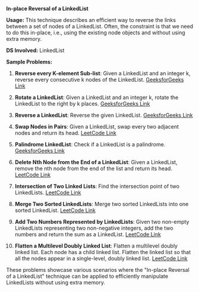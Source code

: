 **In-place Reversal of a LinkedList**

**Usage:** This technique describes an efficient way to reverse the links between a set of nodes of a LinkedList. Often, the constraint is that we need to do this in-place, i.e., using the existing node objects and without using extra memory.

**DS Involved:** LinkedList

**Sample Problems:**

1. **Reverse every K-element Sub-list**: Given a LinkedList and an integer k, reverse every consecutive k nodes of the LinkedList.
   [GeeksforGeeks Link](https://www.geeksforgeeks.org/reverse-a-list-in-groups-of-given-size/)

2. **Rotate a LinkedList**: Given a LinkedList and an integer k, rotate the LinkedList to the right by k places.
   [GeeksforGeeks Link](https://www.geeksforgeeks.org/rotate-a-linked-list/)

3. **Reverse a LinkedList**: Reverse the given LinkedList.
   [GeeksforGeeks Link](https://www.geeksforgeeks.org/reverse-a-linked-list/)

4. **Swap Nodes in Pairs**: Given a LinkedList, swap every two adjacent nodes and return its head.
   [LeetCode Link](https://leetcode.com/problems/swap-nodes-in-pairs/)

5. **Palindrome LinkedList**: Check if a LinkedList is a palindrome.
   [GeeksforGeeks Link](https://www.geeksforgeeks.org/function-to-check-if-a-singly-linked-list-is-palindrome/)

6. **Delete Nth Node from the End of a LinkedList**: Given a LinkedList, remove the nth node from the end of the list and return its head.
   [LeetCode Link](https://leetcode.com/problems/remove-nth-node-from-end-of-list/)

7. **Intersection of Two Linked Lists**: Find the intersection point of two LinkedLists.
   [LeetCode Link](https://leetcode.com/problems/intersection-of-two-linked-lists/)

8. **Merge Two Sorted LinkedLists**: Merge two sorted LinkedLists into one sorted LinkedList.
   [LeetCode Link](https://leetcode.com/problems/merge-two-sorted-lists/)

9. **Add Two Numbers Represented by LinkedLists**: Given two non-empty LinkedLists representing two non-negative integers, add the two numbers and return the sum as a LinkedList.
   [LeetCode Link](https://leetcode.com/problems/add-two-numbers/)

10. **Flatten a Multilevel Doubly Linked List**: Flatten a multilevel doubly linked list. Each node has a child linked list. Flatten the linked list so that all the nodes appear in a single-level, doubly linked list.
    [LeetCode Link](https://leetcode.com/problems/flatten-a-multilevel-doubly-linked-list/)

These problems showcase various scenarios where the "In-place Reversal of a LinkedList" technique can be applied to efficiently manipulate LinkedLists without using extra memory.

